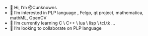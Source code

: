 - 👋 Hi, I’m @Cunknowns
- 👀 I’m interested in PLP language , Felgo, qt project, mathematica, mathML, OpenCV
- 🌱 I’m currently learning C \ C++ \ lua \ lisp \ tcl.tk ...
- 💞️ I’m looking to collaborate on PLP language

<!---
Cunknowns/Cunknowns is a ✨ special ✨ repository because its `README.md` (this file) appears on your GitHub profile.
You can click the Preview link to take a look at your changes.
--->
